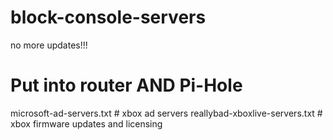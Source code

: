 # block-console-servers
no more updates!!!

# Put into router AND Pi-Hole
microsoft-ad-servers.txt # xbox ad servers
reallybad-xboxlive-servers.txt # xbox firmware updates and licensing
